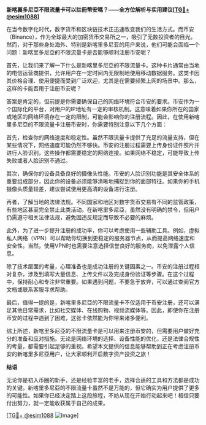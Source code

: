 **新喀裏多尼亞不限流量卡可以註冊幣安嗎？——全方位解析与实用建议[[TG💪+ @esim1088](https://t.me/s/esim1088)]**

在当今数字化时代，数字货币和区块链技术正迅速改变我们的生活方式。而币安（Binance），作为全球最大的加密货币交易所之一，吸引了无数投资者的目光。然而，对于那些身处海外、特别是新喀里多尼亚的用户来说，他们可能会面临一个问题：新喀里多尼亞的不限流量卡是否能够顺利注册币安呢？

首先，让我们来了解一下什么是新喀里多尼亞的不限流量卡。这种卡片通常由当地的电信运营商提供，允许用户在一定时间内无限制地使用移动数据服务。这类卡因其价格合理、使用便捷而受到广泛欢迎，尤其是在需要频繁上网的场景中。那么，这样的卡能否用于注册币安呢？

答案是肯定的，但前提是你需要确保自己的网络环境符合币安的要求。币安作为一个国际化的平台，对用户的IP地址有一定的审核机制。这意味着如果你所在的国家或地区的网络环境存在一定的限制，可能会影响你的注册流程。因此，在使用新喀里多尼亞的不限流量卡注册币安时，你需要特别注意以下几个方面：

首先，检查你的网络速度和稳定性。虽然不限流量卡提供了充足的流量支持，但在某些情况下，网络速度可能仍然不够快。币安的注册过程需要上传身份证件照片并进行人脸识别，这些操作都需要稳定的网络连接。如果网络不稳定，可能导致上传失败或者人脸识别不通过。

其次，确保你的设备具备良好的摄像头性能。币安的人脸识别功能是其安全体系的重要组成部分，因此你的设备必须能够清晰地捕捉到你的面部特征。如果你的手机摄像头质量较差，建议尝试使用更高清的设备进行注册。

再者，了解当地的法律法规。不同国家和地区对数字货币交易有不同的监管政策，有些地区甚至完全禁止此类活动。在新喀里多尼亞，虽然没有明确的禁令，但用户仍需遵守相关法律法规，避免因违反规定而导致不必要的麻烦。

此外，为了进一步提升注册的成功率，你可以考虑使用一些辅助工具。例如，虚拟私人网络（VPN）可以帮助你切换到更稳定的服务器节点，从而提高网络速度和安全性。当然，使用VPN时也需要注意选择信誉良好的服务商，以免泄露个人信息。

除了技术层面的考量，心理准备也是成功注册的关键因素之一。币安的注册过程相对复杂，涉及到填写大量信息、上传文件以及完成身份验证等步骤。在这个过程中，保持耐心和专注非常重要。如果遇到问题，不要急于放弃，可以通过查阅官方文档或联系客服寻求帮助。

最后，值得一提的是，新喀里多尼亞的不限流量卡不仅适用于币安注册，还可以满足其他日常需求，比如社交媒体、在线购物、视频流媒体等。因此，即使你在注册币安的过程中遇到了困难，这张卡依然能为你带来诸多便利。

综上所述，新喀里多尼亞的不限流量卡是可以用来注册币安的，但需要用户做好充分的准备和应对措施。无论是网络环境的选择、设备性能的优化，还是法律合规性的考量，都需要引起足够的重视。希望本文提供的信息能够帮助到正在考虑注册币安的新喀里多尼亞用户，让大家顺利开启数字资产投资之旅！

**结语**

无论你是初入币圈的新手，还是经验丰富的老手，选择合适的工具和方法都是成功的关键。新喀里多尼亞的不限流量卡虽然不是万能的，但它确实为用户提供了更多的可能性。如果你已经决定踏上这段旅程，不妨从现在开始行动起来吧！相信只要付出努力，就一定能收获属于自己的成果。

[[TG💪+ @esim1088](https://t.me/s/esim1088) ![Image](https://i.postimg.cc/4NQfJmqS/Snipaste-2025-05-13-00-14-12.png)]
